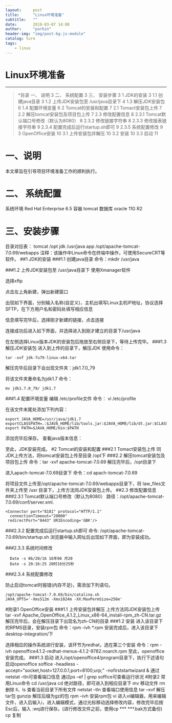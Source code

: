 ```yaml
---
layout:     post
title:      "Linux环境准备"
subtitle:   ""
date:       2018-03-07 14:00
author:     "parkin"
header-img: "img/post-bg-js-module"
catalog: ture
tags:
    - linux
---
```

# Linux环境准备

------

> *目录
一、 说明 3
二、 系统配置 3
三、 安装步骤 3
1 JDK的安装 3
1.1 创建java目录 3
1.2 上传JDK安装包至 /usr/java目录下 4
1.3 解压JDK安装包 6
1.4 配置环境变量 6
2 Tomcat的安装和配置 7
2.1 Tomact安装包上传 7
2.2 解压tomcat安装包及项目包上传 7
2.3 修改配置信息 8
2.3.1 Tomcat默认端口号修改（默认为8080） 8
2.3.2 修改链接字符串 8
2.3.3 修改报表链接字符串 9
2.3.4 配置完成后运行startup.sh即可 9
2.3.5 系统配置修改 9
3 OpenOffice安装 10
3.1 上传安装包并解压 10
3.2 安装 10
3.3 启动 11


# 一、说明
本文章旨在引导项目环境准备工作的顺利执行。
# 二、 系统配置
系统环境 Red Hat Enterprise 6.5
容器 tomcat
数据库 oracle 11G R2

# 三、安装步骤
目录对应表：
tomcat /opt
jdk /usr/java
app /opt/apache-tomcat-7.0.69/webapps
注释：该操作中Linux命令在终端中操作，可使用SecureCRT等软件。
##1 JDK的安装
###1.1 创建java目录
命令：mkdir /usr/java

###1.2 上传JDK安装包至 /usr/java目录下
使用Xmanager软件

选择xftp

点击左上角新建，弹出新建窗口

出现如下界面，分别输入名称(自定义)，主机出填写Linux主机IP地址，协议选择SFTP，在下方用户名和密码处填写相应信息

信息填写完毕后，选择刚才新建的链接，点击连接

连接成功后进入如下界面，并选择进入到刚才建立的目录下/usr/java

在左侧选择Linux版本JDK的安装包后拖放至右侧目录下，等待上传完毕。
###1.3 解压JDK安装包
进入到上传的目录下，解压JDK
使用命令：
```
tar -xvf jdk-7u79-linux-x64.tar
```
解压完毕后目录下会出现文件夹：jdk1.7.0_79

将该文件夹重命名为jdk1.7
命令：
```
mv jdk1.7.0_79/ jdk1.7
```

###1.4 配置环境变量
编辑 /etc/profile文件
命令： vi /etc/profile

在该文件末尾处添加下列内容：
```
export JAVA_HOME=/usr/java/jdk1.7
exportCLASSPATH=.:$JAVA_HOME/lib/tools.jar:$JAVA_HOME/lib/dt.jar:$CLASSPATH
export PATH=$JAVA_HOME/bin:$PATH
```
添加完毕后保存。
查看java版本信息：

至此，JDK安装完成。
#2 Tomcat的安装和配置
###2.1 Tomact安装包上传
同JDK上传方法，将tomcat安装包上传至目录 /opt下
###2.2 解压tomcat安装包及项目包上传
命令：tar -xvf apache-tomcat-7.0.69
解压完毕后，/opt目录下

进入apach-tomcat-7.0.69目录下
命令：cd apach-tomcat-7.0.69

将项目文件上传至/opt/apache-tomcat-7.0.69/webapps目录下，将 law_files文件夹上传至 /usr 目录下，上传方法同JDK安装包上传。
##2.3 修改配置信息
###2.3.1 Tomcat默认端口号修改（默认为8080）
路径：/opt/apache-tomcat-7.0.69/conf/server.xml.
```
<Connector port="8181" protocol="HTTP/1.1"
  connectionTimeout="20000"
 redirectPort="8443" URIEncoding='GBK'/>
```


###2.3.2 配置完成后运行startup.sh即可
命令: /opt/apache-tomcat-7.0.69/bin/startup.sh
浏览器中输入网址后出现如下界面，即为安装成功。

###2.3.3 系统时间修改
```
  Date -s 06/20/16 16年06 月20
  Date -s 20:16:25 20时16分25秒
```
###2.3.4 系统配置修改


防止启动tomcat时报错(内存不足)，需添加下列语句。
```
/opt/apache-tomcat-7.0.69/bin/catalina.sh
JAVA_OPTS='-Xms512m -Xmx1024m -XX:MaxPermSize=256m'
```

#附录1 OpenOffice安装
###1.1 上传安装包并解压
上传方法同JDK安装包上传
tar -xvf Apache_OpenOffice_4.1.2_Linux_x86-64_install-rpm_zh-CN.tar.gz
解压完毕后，会在解压目录下出现名为zh-CN的目录
###1.2 安装
进入该目录下的RPMS目录，安装rpm包
命令：rpm -ivh *.rpm
安装完成后，进入该目录下desktop-integration/下

选择相应的操作系统进行安装，该环节为redhat，选在第三个安装
命令：rpm -ivh openoffice4.1.2-redhat-menus-4.1.2-9782.noarch.rpm
至此，openoffice安装完成。
###1.3 启动
进入/opt/openoffice4/program目录下，执行下述语句启动openoffice
soffice -headless -accept="socket,host=127.0.0.1,port=8100;urp;" -nofirststartwizard &
通过netstat –tln可查看端口信息
通过ps –ef | grep soffice可查看运行状况
#附录2 常用Linux命令
cd /usr/java cd 绝对路径，即可进入到相应目录下
mv 移动文件
rm 删除
ll、ls 查看当前目录下所有文件
netstat –tln 查看端口使用信息
tar –xvf 解压tar包
gunzip 解压后缀为gz的包
rpm –ivh 安装rpm包
vi 进入vi编辑器，用来编辑文件，进入后输入i，进入编辑模式，通过光标移动选择修改内容，修改完毕后按Esc后，输入 :wq进行保存。(进行修改文件之前，使用cp *** ***.bak方式备份)
cp 复制






